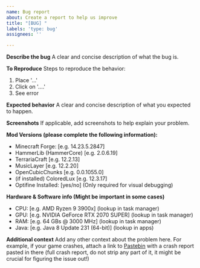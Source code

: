 ```yaml
---
name: Bug report
about: Create a report to help us improve
title: "[BUG] "
labels: 'type: bug'
assignees: ''

---
```


**Describe the bug**
A clear and concise description of what the bug is.

**To Reproduce**
Steps to reproduce the behavior:
1. Place '...'
2. Click on '....'
3. See error

**Expected behavior**
A clear and concise description of what you expected to happen.

**Screenshots**
If applicable, add screenshots to help explain your problem.

**Mod Versions (please complete the following information):**
 - Minecraft Forge: [e.g. 14.23.5.2847]
 - HammerLib (HammerCore) [e.g. 2.0.6.19]
 - TerrariaCraft [e.g. 12.2.13]
 - MusicLayer [e.g. 12.2.20]
 - OpenCubicChunks [e.g. 0.0.1055.0]
 - (if installed) ColoredLux [e.g. 12.3.17]
 - Optifine Installed: [yes/no] (Only required for visual debugging)
 
 **Hardware & Software info (Might be important in some cases)**
 - CPU: [e.g. AMD Ryzen 9 3900x] (lookup in task manager)
 - GPU: [e.g. NVIDIA GeForce RTX 2070 SUPER] (lookup in task manager)
 - RAM: [e.g. 64 GBs @ 3000 MHz] (lookup in task manager)
 - Java: [e.g. Java 8 Update 231 (64-bit)] (lookup in apps)

**Additional context**
Add any other context about the problem here. For example, if your game crashes, attach a link to [Pastebin](pastebin.com) with a crash report pasted in there (full crash report, do not strip any part of it, it might be crucial for figuring the issue out!)
